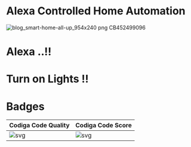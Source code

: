 # Alexa Controlled Home Automation

![blog_smart-home-all-up_954x240 png _CB452499096_](https://user-images.githubusercontent.com/46382398/155834402-de978b54-021e-42f4-816f-30aa0364690e.png)


# Alexa ..!!

# Turn on Lights !!


# Badges

| Codiga Code Quality | Codiga Code Score | 
|----------------------|-------------------|
| ![svg](https://user-images.githubusercontent.com/46382398/157207447-4caec2f6-87c4-4722-bbe5-ffaaa3ddb77b.svg) | ![svg](https://user-images.githubusercontent.com/46382398/157207518-b6a08ddf-f671-4745-8f6f-06b3c969aee2.svg) |
